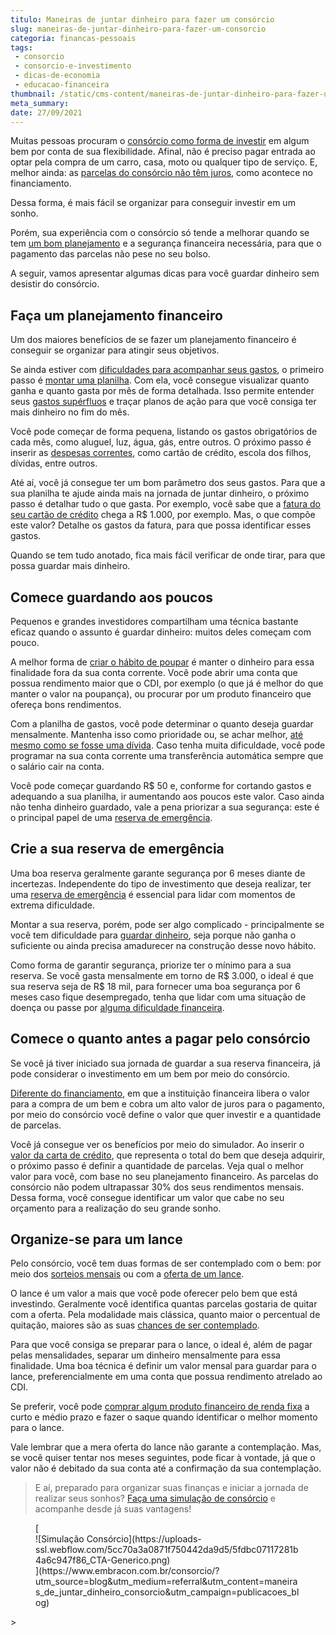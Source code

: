 ```yaml
---
titulo: Maneiras de juntar dinheiro para fazer um consórcio
slug: maneiras-de-juntar-dinheiro-para-fazer-um-consorcio
categoria: financas-pessoais
tags:
 - consorcio
 - consorcio-e-investimento
 - dicas-de-economia
 - educacao-financeira
thumbnail: /static/cms-content/maneiras-de-juntar-dinheiro-para-fazer-um-consorcio.jpg
meta_summary: 
date: 27/09/2021
---
```

Muitas pessoas procuram o [consórcio como forma de investir](https://www.embracon.com.br/blog/8-motivos-que-comprovam-que-consorcio-e-investimento) em algum bem por conta de sua flexibilidade. Afinal, não é preciso pagar entrada ao optar pela compra de um carro, casa, moto ou qualquer tipo de serviço. E, melhor ainda: as [parcelas do consórcio não têm juros](https://www.embracon.com.br/blog/parcela-de-consorcio-tem-juros), como acontece no financiamento.

Dessa forma, é mais fácil se organizar para conseguir investir em um sonho.

Porém, sua experiência com o consórcio só tende a melhorar quando se tem [um bom planejamento](https://www.embracon.com.br/blog/planejamento-financeiro-um-guia-para-as-financas-nao-sairem-de-controle) e a segurança financeira necessária, para que o pagamento das parcelas não pese no seu bolso.

A seguir, vamos apresentar algumas dicas para você guardar dinheiro sem desistir do consórcio.

Faça um planejamento financeiro
-------------------------------

Um dos maiores benefícios de se fazer um planejamento financeiro é conseguir se organizar para atingir seus objetivos.

Se ainda estiver com [dificuldades para acompanhar seus gastos](https://www.embracon.com.br/blog/gastos-superfluos-e-essenciais-saiba-diferenciar), o primeiro passo é [montar uma planilha](https://www.embracon.com.br/blog/como-criar-uma-planilha-de-planejamento-financeiro). Com ela, você consegue visualizar quanto ganha e quanto gasta por mês de forma detalhada. Isso permite entender seus [gastos supérfluos](https://www.embracon.com.br/blog/quais-sao-as-despesas-superfluas-que-podem-ser-cortadas-do-dia-a-dia) e traçar planos de ação para que você consiga ter mais dinheiro no fim do mês.

Você pode começar de forma pequena, listando os gastos obrigatórios de cada mês, como aluguel, luz, água, gás, entre outros. O próximo passo é inserir as [despesas correntes](https://www.embracon.com.br/blog/como-economizar-nas-contas-de-casa-em-tempos-de-crise-economica), como cartão de crédito, escola dos filhos, dívidas, entre outros.

Até aí, você já consegue ter um bom parâmetro dos seus gastos. Para que a sua planilha te ajude ainda mais na jornada de juntar dinheiro, o próximo passo é detalhar tudo o que gasta. Por exemplo, você sabe que a [fatura do seu cartão de crédito](https://www.embracon.com.br/blog/divida-de-cartao-de-credito-como-sair-dela-e-nao-entrar-mais) chega a R$ 1.000, por exemplo. Mas, o que compõe este valor? Detalhe os gastos da fatura, para que possa identificar esses gastos.

Quando se tem tudo anotado, fica mais fácil verificar de onde tirar, para que possa guardar mais dinheiro.

Comece guardando aos poucos
---------------------------

Pequenos e grandes investidores compartilham uma técnica bastante eficaz quando o assunto é guardar dinheiro: muitos deles começam com pouco.

A melhor forma de [criar o hábito de poupar](https://www.embracon.com.br/blog/poupar-dinheiro-com-o-consorcio-e-possivel-sim) é manter o dinheiro para essa finalidade fora da sua conta corrente. Você pode abrir uma conta que possua rendimento maior que o CDI, por exemplo (o que já é melhor do que manter o valor na poupança), ou procurar por um produto financeiro que ofereça bons rendimentos.

Com a planilha de gastos, você pode determinar o quanto deseja guardar mensalmente. Mantenha isso como prioridade ou, se achar melhor, [até mesmo como se fosse uma dívida](https://www.embracon.com.br/blog/como-sair-do-vermelho-em-2019). Caso tenha muita dificuldade, você pode programar na sua conta corrente uma transferência automática sempre que o salário cair na conta.

Você pode começar guardando R$ 50 e, conforme for cortando gastos e adequando a sua planilha, ir aumentando aos poucos este valor. Caso ainda não tenha dinheiro guardado, vale a pena priorizar a sua segurança: este é o principal papel de uma [reserva de emergência](https://www.embracon.com.br/blog/reserva-financeira-como-preparar-a-sua).

Crie a sua reserva de emergência
--------------------------------

Uma boa reserva geralmente garante segurança por 6 meses diante de incertezas. Independente do tipo de investimento que deseja realizar, ter uma [reserva de emergência](https://www.embracon.com.br/blog/como-fazer-uma-reserva-de-emergencia) é essencial para lidar com momentos de extrema dificuldade.

Montar a sua reserva, porém, pode ser algo complicado - principalmente se você tem dificuldade para [guardar dinheiro](https://www.embracon.com.br/blog/afinal-quais-sao-as-diferencas-entre-poupar-economizar-e-investir), seja porque não ganha o suficiente ou ainda precisa amadurecer na construção desse novo hábito.

Como forma de garantir segurança, priorize ter o mínimo para a sua reserva. Se você gasta mensalmente em torno de R$ 3.000, o ideal é que sua reserva seja de R$ 18 mil, para fornecer uma boa segurança por 6 meses caso fique desempregado, tenha que lidar com uma situação de doença ou passe por [alguma dificuldade financeira](https://www.embracon.com.br/blog/perda-de-renda-como-lidar).

Comece o quanto antes a pagar pelo consórcio
--------------------------------------------

Se você já tiver iniciado sua jornada de guardar a sua reserva financeira, já pode considerar o investimento em um bem por meio do consórcio.

[Diferente do financiamento](https://www.embracon.com.br/blog/entenda-quais-sao-as-6-maiores-desvantagens-do-financiamento), em que a instituição financeira libera o valor para a compra de um bem e cobra um alto valor de juros para o pagamento, por meio do consórcio você define o valor que quer investir e a quantidade de parcelas.

Você já consegue ver os benefícios por meio do simulador. Ao inserir o [valor da carta de crédito](https://www.embracon.com.br/blog/tudo-o-que-voce-precisa-saber-sobre-a-carta-de-credito-de-consorcios), que representa o total do bem que deseja adquirir, o próximo passo é definir a quantidade de parcelas. Veja qual o melhor valor para você, com base no seu planejamento financeiro. As parcelas do consórcio não podem ultrapassar 30% dos seus rendimentos mensais. Dessa forma, você consegue identificar um valor que cabe no seu orçamento para a realização do seu grande sonho.

Organize-se para um lance
-------------------------

Pelo consórcio, você tem duas formas de ser contemplado com o bem: por meio dos [sorteios mensais](https://www.embracon.com.br/blog/assembleia-de-consorcio-como-funciona) ou com a [oferta de um lance](https://www.embracon.com.br/blog/como-funcionam-os-tipos-de-lances-no-consorcio).

O lance é um valor a mais que você pode oferecer pelo bem que está investindo. Geralmente você identifica quantas parcelas gostaria de quitar com a oferta. Pela modalidade mais clássica, quanto maior o percentual de quitação, maiores são as suas [chances de ser contemplado](https://www.embracon.com.br/blog/saiba-como-definir-o-valor-de-lance-para-ser-contemplado-mais-rapido).

Para que você consiga se preparar para o lance, o ideal é, além de pagar pelas mensalidades, separar um dinheiro mensalmente para essa finalidade. Uma boa técnica é definir um valor mensal para guardar para o lance, preferencialmente em uma conta que possua rendimento atrelado ao CDI.

Se preferir, você pode [comprar algum produto financeiro de renda fixa](https://www.embracon.com.br/blog/diversificar-investimentos-financeiros-e-possivel) a curto e médio prazo e fazer o saque quando identificar o melhor momento para o lance.

Vale lembrar que a mera oferta do lance não garante a contemplação. Mas, se você quiser tentar nos meses seguintes, pode ficar à vontade, já que o valor não é debitado da sua conta até a confirmação da sua contemplação.

> E aí, preparado para organizar suas finanças e iniciar a jornada de realizar seus sonhos? [Faça uma simulação de consórcio](https://www.embracon.com.br/consorcio/?utm_source=blog&utm_medium=referral&utm_content=maneiras_de_juntar_dinheiro_consorcio&utm_campaign=publicacoes_blog) e acompanhe desde já suas vantagens!

<figure class="w-richtext-figure-type-image w-richtext-align-center">[<div>![Simulação Consórcio](https://uploads-ssl.webflow.com/5cc70a3a0871f750442da9d5/5fdbc07117281b4a6c947f86_CTA-Generico.png)</div>](https://www.embracon.com.br/consorcio/?utm_source=blog&utm_medium=referral&utm_content=maneiras_de_juntar_dinheiro_consorcio&utm_campaign=publicacoes_blog)</figure>> 
